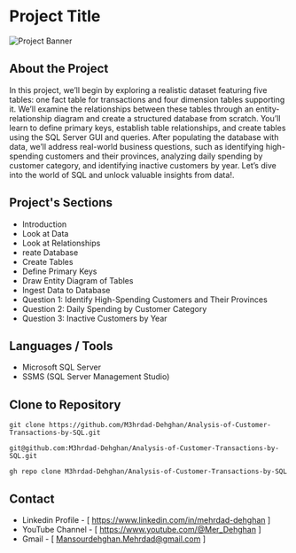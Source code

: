 # Project Title

![Project Banner](https://via.placeholder.com/1200x300.png?text=Project+Banner)

## About the Project

In this project, we’ll begin by exploring a realistic dataset featuring five tables: one fact table for transactions and four dimension tables supporting it. We’ll examine the relationships between these tables through an entity-relationship diagram and create a structured database from scratch. You’ll learn to define primary keys, establish table relationships, and create tables using the SQL Server GUI and queries. After populating the database with data, we’ll address real-world business questions, such as identifying high-spending customers and their provinces, analyzing daily spending by customer category, and identifying inactive customers by year. Let’s dive into the world of SQL and unlock valuable insights from data!.


## Project's Sections

- Introduction
- Look at Data
- Look at Relationships
- reate Database
- Create Tables
- Define Primary Keys
- Draw Entity Diagram of Tables
- Ingest Data to Database
- Question 1: Identify High-Spending Customers and Their Provinces
- Question 2: Daily Spending by Customer Category
- Question 3: Inactive Customers by Year


## Languages / Tools

- Microsoft SQL Server
- SSMS (SQL Server Management Studio)


## Clone to Repository

   ```HTTP
   git clone https://github.com/M3hrdad-Dehghan/Analysis-of-Customer-Transactions-by-SQL.git
   ```

   ```SSH
   git@github.com:M3hrdad-Dehghan/Analysis-of-Customer-Transactions-by-SQL.git
   ```

   ```CL
   gh repo clone M3hrdad-Dehghan/Analysis-of-Customer-Transactions-by-SQL
   ```

## Contact

- Linkedin Profile - [ https://www.linkedin.com/in/mehrdad-dehghan ]
- YouTube Channel - [ https://www.youtube.com/@Mer_Dehghan ]
- Gmail - [ Mansourdehghan.Mehrdad@gmail.com ]
